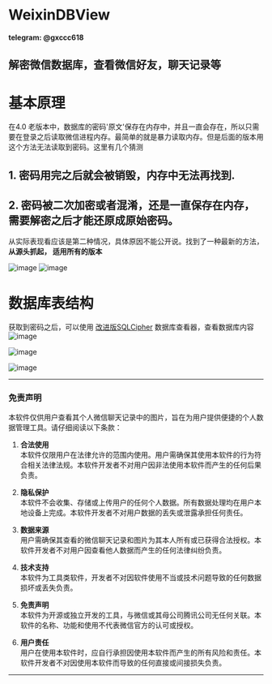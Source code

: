 # WeixinDBView
**telegram: @gxccc618**
## 解密微信数据库，查看微信好友，聊天记录等
# 基本原理
在4.0 老版本中，数据库的密码'原文'保存在内存中，并且一直会存在，所以只需要在登录之后读取微信进程内存。最简单的就是暴力读取内存。但是后面的版本用这个方法无法读取到密码。这里有几个猜测
## 1. 密码用完之后就会被销毁，内存中无法再找到.
## 2. 密码被二次加密或者混淆，还是一直保存在内存，需要解密之后才能还原成原始密码。

从实际表现看应该是第二种情况，具体原因不能公开说。找到了一种最新的方法，**从源头抓起， 适用所有的版本**



![image](https://github.com/user-attachments/assets/83704398-e711-4769-ae3d-26127af078af)
![image](https://github.com/user-attachments/assets/47de4044-2160-417e-87a4-0674ffc6d996)

# 数据库表结构
获取到密码之后，可以使用 [改进版SQLCipher](https://github.com/johnli1988/SQLCipherForWeixin) 数据库查看器，查看数据库内容
![image](https://github.com/user-attachments/assets/c2a17ad3-47a0-4c5e-bfad-a6a752f68011)


![image](https://github.com/user-attachments/assets/9db1bf99-1baf-432b-b7ea-85eb00135256)

![image](https://github.com/user-attachments/assets/128abb01-be81-4be5-bffa-0cd33da67759)

---

### 免责声明

本软件仅供用户查看其个人微信聊天记录中的图片，旨在为用户提供便捷的个人数据管理工具。请仔细阅读以下条款：

1. **合法使用**  
   本软件仅限用户在法律允许的范围内使用。用户需确保其使用本软件的行为符合相关法律法规。本软件开发者不对用户因非法使用本软件而产生的任何后果负责。

2. **隐私保护**  
   本软件不会收集、存储或上传用户的任何个人数据。所有数据处理均在用户本地设备上完成。本软件开发者不对用户数据的丢失或泄露承担任何责任。

3. **数据来源**  
   用户需确保其查看的微信聊天记录和图片为其本人所有或已获得合法授权。本软件开发者不对用户因查看他人数据而产生的任何法律纠纷负责。

4. **技术支持**  
   本软件为工具类软件，开发者不对因软件使用不当或技术问题导致的任何数据损坏或丢失负责。

5. **免责声明**  
   本软件为开源或独立开发的工具，与微信或其母公司腾讯公司无任何关联。本软件的名称、功能和使用不代表微信官方的认可或授权。

6. **用户责任**  
   用户在使用本软件时，应自行承担因使用本软件而产生的所有风险和责任。本软件开发者不对因使用本软件而导致的任何直接或间接损失负责。

---
